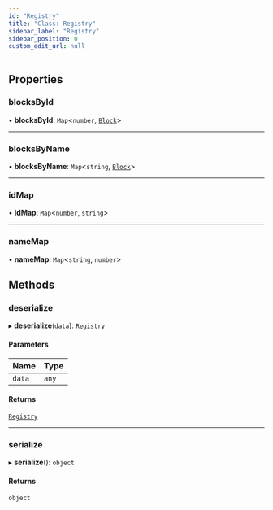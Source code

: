 ```yaml
---
id: "Registry"
title: "Class: Registry"
sidebar_label: "Registry"
sidebar_position: 0
custom_edit_url: null
---
```


## Properties

### blocksById

• **blocksById**: `Map`\<`number`, [`Block`](../modules.md#block-4)\>

___

### blocksByName

• **blocksByName**: `Map`\<`string`, [`Block`](../modules.md#block-4)\>

___

### idMap

• **idMap**: `Map`\<`number`, `string`\>

___

### nameMap

• **nameMap**: `Map`\<`string`, `number`\>

## Methods

### deserialize

▸ **deserialize**(`data`): [`Registry`](Registry.md)

#### Parameters

| Name | Type |
| :------ | :------ |
| `data` | `any` |

#### Returns

[`Registry`](Registry.md)

___

### serialize

▸ **serialize**(): `object`

#### Returns

`object`
